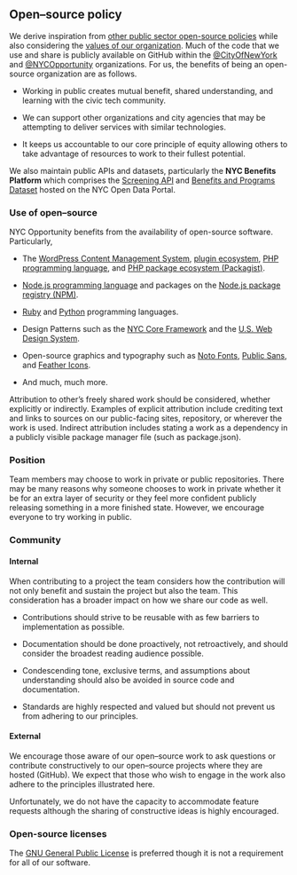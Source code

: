 ## Open–source policy

We derive inspiration from [other public sector open-source policies](https://github.com/18F/open-source-policy/blob/master/policy.md) while also considering the [values of our organization](https://www1.nyc.gov/site/opportunity/about/values.page). Much of the code that we use and share is publicly available on GitHub within the [@CityOfNewYork](https://github.com/cityofnewyork/) and [@NYCOpportunity](https://github.com/NYCOpportunity) organizations. For us, the benefits of being an open-source organization are as follows.

* Working in public creates mutual benefit, shared understanding, and learning with the civic tech community.

* We can support other organizations and city agencies that may be attempting to deliver services with similar technologies.

* It keeps us accountable to our core principle of equity allowing others to take advantage of resources to work to their fullest potential.

We also maintain public APIs and datasets, particularly the **NYC Benefits Platform** which comprises the [Screening API](https://screeningapidocs.cityofnewyork.us/) and [Benefits and Programs Dataset](https://data.cityofnewyork.us/Social-Services/Benefits-and-Programs-API/kvhd-5fmu) hosted on the NYC Open Data Portal.

### Use of open–source

NYC Opportunity benefits from the availability of open-source software. Particularly,

* The [WordPress Content Management System](https://wordpress.org/), [plugin ecosystem](https://wordpress.org/plugins/), [PHP programming language](https://www.php.net/), and [PHP package ecosystem (Packagist)](https://packagist.org/).

* [Node.js programming language](https://nodejs.org/) and packages on the [Node.js package registry (NPM)](https://www.npmjs.com/).

* [Ruby](https://www.ruby-lang.org/) and [Python](https://www.python.org/) programming languages.

* Design Patterns such as the [NYC Core Framework](https://www1.nyc.gov/assets/doitt/html/nyc-core-framework/index.html) and the [U.S. Web Design System](https://designsystem.digital.gov/).

* Open-source graphics and typography such as [Noto Fonts](https://www.google.com/get/noto/), [Public Sans](https://public-sans.digital.gov/), and [Feather Icons](https://feathericons.com/).

* And much, much more.

Attribution to other’s freely shared work should be considered, whether explicitly or indirectly. Examples of explicit attribution include crediting text and links to sources on our public-facing sites, repository, or wherever the work is used. Indirect attribution includes stating a work as a dependency in a publicly visible package manager file (such as package.json).

### Position

Team members may choose to work in private or public repositories. There may be many reasons why someone chooses to work in private whether it be for an extra layer of security or they feel more confident publicly releasing something in a more finished state. However, we encourage everyone to try working in public.

### Community

#### Internal

When contributing to a project the team considers how the contribution will not only benefit and sustain the project but also the team. This consideration has a broader impact on how we share our code as well.

* Contributions should strive to be reusable with as few barriers to implementation as possible.

* Documentation should be done proactively, not retroactively, and should consider the broadest reading audience possible.

* Condescending tone, exclusive terms, and assumptions about understanding should also be avoided in source code and documentation.

* Standards are highly respected and valued but should not prevent us from adhering to our principles.

#### External

We encourage those aware of our open–source work to ask questions or contribute constructively to our open–source projects where they are hosted (GitHub). We expect that those who wish to engage in the work also adhere to the principles illustrated here.

Unfortunately, we do not have the capacity to accommodate feature requests although the sharing of constructive ideas is highly encouraged.

### Open-source licenses

The [GNU General Public License](https://en.wikipedia.org/wiki/GNU_General_Public_License) is preferred though it is not a requirement for all of our software.
